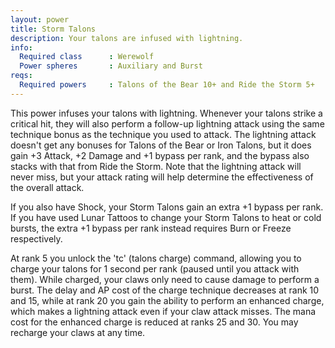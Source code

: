 ```yaml
---
layout: power
title: Storm Talons
description: Your talons are infused with lightning.
info:
  Required class      : Werewolf
  Power spheres       : Auxiliary and Burst
reqs:
  Required powers     : Talons of the Bear 10+ and Ride the Storm 5+
---
```


This power infuses your talons with lightning.  Whenever your talons strike a
critical hit, they will also perform a follow-up lightning attack using the
same technique bonus as the technique you used to attack.  The lightning attack
doesn't get any bonuses for Talons of the Bear or Iron Talons, but it does gain
+3 Attack, +2 Damage and +1 bypass per rank, and the bypass also stacks with
that from Ride the Storm.  Note that the lightning attack will never miss, but
your attack rating will help determine the effectiveness of the overall attack.

If you also have Shock, your Storm Talons gain an extra +1 bypass per rank.  If
you have used Lunar Tattoos to change your Storm Talons to heat or cold bursts,
the extra +1 bypass per rank instead requires Burn or Freeze respectively.

At rank 5 you unlock the 'tc' (talons charge) command, allowing you to charge
your talons for 1 second per rank (paused until you attack with them).  While
charged, your claws only need to cause damage to perform a burst.  The delay
and AP cost of the charge technique decreases at rank 10 and 15, while at rank
20 you gain the ability to perform an enhanced charge, which makes a lightning
attack even if your claw attack misses.  The mana cost for the enhanced charge
is reduced at ranks 25 and 30.  You may recharge your claws at any time.
